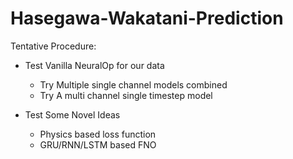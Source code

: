# Hasegawa-Wakatani-Prediction


Tentative Procedure:

- Test Vanilla NeuralOp for our data
  - Try Multiple single channel models combined 
  - Try A multi channel single timestep model

- Test Some Novel Ideas
  - Physics based loss function
  - GRU/RNN/LSTM based FNO
